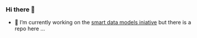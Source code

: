 ### Hi there 👋
- 🔭 I’m currently working on the [smart data models iniative](https://smartdatamodels.org) but there is a repo here ...

<!--
**albertoabellagarcia/albertoabellagarcia** is a ✨ _special_ ✨ repository because its `README.md` (this file) appears on your GitHub profile.

Here are some ideas to get you started:


- 🌱 I’m currently learning ...
- 👯 I’m looking to collaborate on ...
- 🤔 I’m looking for help with ...
- 💬 Ask me about ...
- 📫 How to reach me: ...
- 😄 Pronouns: ...
- ⚡ Fun fact: ...
-->
